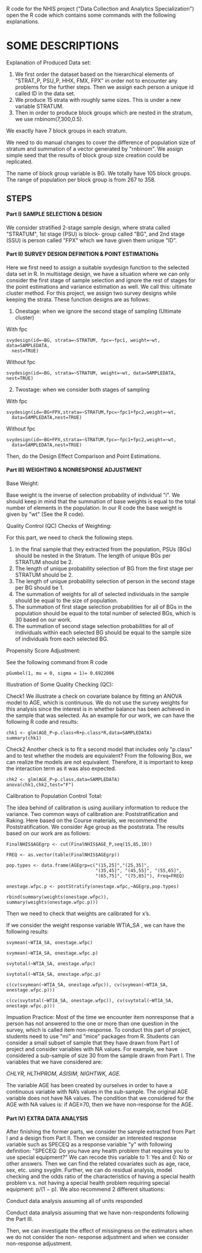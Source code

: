 R code for the NHIS project ("Data Collection and Analytics Specialization")
open the R code which contains some commands with the following explanations.


# SOME DESCRIPTIONS


Explanation of Produced Data set:
1. We first order the dataset based on the hierarchical elements of "STRAT_P, PSU_P, HHX, FMX, FPX" in
order not to encounter any problems for the further steps. Then we assign each person a unique id called
ID in the data set.
2. We produce 15 strata with roughly same sizes. This is under a new variable STRATUM.
3. Then in order to produce block groups which are nested in the stratum, we use rnbinom(7,300,0.5).

We exactly have 7 block groups in each stratum.

We need to do manual changes to cover the difference of population size of stratum and
summation of a vector generated by "rnbinom". We assign simple seed that the results of block
group size creation could be replicated.

The name of block group variable is BG. We totally have 105 block groups.
The range of population per block group is from 267 to 358. 


## STEPS

#### Part I) SAMPLE SELECTION & DESIGN

We consider stratified 2-stage sample design, where strata called "STRATUM", 1st stage (PSU) is block-
group called "BG", and 2nd stage (SSU) is person called "FPX" which we have given them unique "ID".

#### Part II) SURVEY DESIGN DEFINITION & POINT ESTIMATIONs

Here we first need to assign a suitable svydesign function to the selected data set in R. In multistage
design, we have a situation where we can only consider the first stage of sample selection and ignore the
rest of stages for the point estimations and variance estimation as well. We call this: ultimate cluster
method. For this project, we assign two survey designs while keeping the strata. These function designs
are as follows:

1. Onestage: when we ignore the second stage of sampling (Ultimate cluster)

With fpc
```
svydesign(id=~BG, strata=~STRATUM, fpc=~fpc1, weight=~wt, data=SAMPLEDATA,
  nest=TRUE)
```
Without fpc
```
svydesign(id=~BG, strata=~STRATUM, weight=~wt, data=SAMPLEDATA, nest=TRUE)
```
2. Twostage: when we consider both stages of sampling

With fpc
```
svydesign(id=~BG+FPX,strata=~STRATUM,fpc=~fpc1+fpc2,weight=~wt,
  data=SAMPLEDATA,nest=TRUE)
```
Without fpc
```
svydesign(id=~BG+FPX,strata=~STRATUM,fpc=~fpc1+fpc2,weight=~wt,
  data=SAMPLEDATA,nest=TRUE)
```  
Then, do the Design Effect Comparison and Point Estimations.  

#### Part III) WEIGHTING & NONRESPONSE ADJUSTMENT

Base Weight:

Base weight is the inverse of selection probability of individual "i". We should keep in mind that the
summation of base weights is equal to the total number of elements in the population.
In our R code the base weight is given by "wt" (See the R code).

Quality Control (QC) Checks of Weighting:

For this part, we need to check the following steps.

1. In the final sample that they extracted from the population, PSUs (BGs) should be nested in the Stratum.
The length of unique BGs per STRATUM should be 2.
2. The length of unique probability selection of BG from the first stage per STRATUM should be 2.
3. The length of unique probability selection of person in the second stage per BG should be 1.
4. The summation of weights for all of selected individuals in the sample should be equal to the size of
population.
5. The summation of first stage selection probabilities for all of BGs in the population should be equal to
the total number of selected BGs, which is 30 based on our work.
6. The summation of second stage selection probabilities for all of individuals within each selected BG
should be equal to the sample size of individuals from each selected BG.

Propensity Score Adjustment:

See the following command from R code
```
pGumbel(1, mu = 0, sigma = 1)= 0.6922006
```
Illustration of Some Quality Checking (QC):

Check1
We illustrate a check on covariate balance by fitting an ANOVA model to AGE, which is continuous. We do
not use the survey weights for this analysis since the interest is in whether balance has been achieved in
the sample that was selected. As an example for our work, we can have the following R code and results:
```
chk1 <- glm(AGE_P~p.class+R+p.class*R,data=SAMPLEDATA)
summary(chk1)
```
Check2
Another check is to fit a second model that includes only "p.class" and to test whether the models are
equivalent? From the following Box, we can realize the models are not equivalent. Therefore, it is
important to keep the interaction term as it was also expected.
```
chk2 <- glm(AGE_P~p.class,data=SAMPLEDATA)
anova(chk1,chk2,test="F")
```

Calibration to Population Control Total:

The idea behind of calibration is using auxiliary information to reduce the variance. Two common ways of
calibration are: Poststratification and Raking. Here based on the Course materials, we recommend the
Poststratification. We consider Age group as the poststrata. The results based on our work are as follows:
```
FinalNHIS$AGEgrp <- cut(FinalNHIS$AGE_P,seq(15,85,10))

FREQ <- as.vector(table(FinalNHIS$AGEgrp))

pop.types <- data.frame(AGEgrp=c("(15,25]","(25,35]",
                                 "(35,45]", "(45,55]", "(55,65]",
                                 "(65,75]", "(75,85]"), Freq=FREQ)
                                   
onestage.wfpc.p <- postStratify(onestage.wfpc,~AGEgrp,pop.types)

rbind(summary(weights(onestage.wfpc)), summary(weights(onestage.wfpc.p)))
```
Then we need to check that weights are calibrated for x’s.

If we consider the weight response variable WTIA_SA , we can have the following results:
```
svymean(~WTIA_SA, onestage.wfpc)

svymean(~WTIA_SA, onestage.wfpc.p)

svytotal(~WTIA_SA, onestage.wfpc)

svytotal(~WTIA_SA, onestage.wfpc.p)

c(cv(svymean(~WTIA_SA, onestage.wfpc)), cv(svymean(~WTIA_SA, onestage.wfpc.p)))

c(cv(svytotal(~WTIA_SA, onestage.wfpc)), cv(svytotal(~WTIA_SA, onestage.wfpc.p)))
```

Impuation Practice:
Most of the time we encounter item nonresponse that a person has not answered to the one or more
than one question in the survey, which is called item non-response. To conduct this part of project,
students need to use "mi" and "mice" packages from R.
Students can consider a small subset of sample that they have drawn from Part I of project and consider
variables with NA values. For example, we have considered a sub-sample of size 30 from the sample drawn
from Part I. The variables that we have considered are:

*CHLYR, HLTHPROM, ASISIM, NIGHTWK, AGE.*

The variable AGE has been created by ourselves in order to have a continuous variable with NA’s values
in the sub-sample. The original AGE variable does not have NA values. The condition that we considered
for the AGE with NA values is: if AGE≥70, then we have non-response for the AGE.


#### Part IV) EXTRA DATA ANALYSIS

After finishing the former parts, we consider the sample extracted from Part I
and a design from Part II. Then we consider an interested
response variable such as SPECEQ as a response variable "y" with following definition:
"SPECEQ: Do you have any health problem that requires you to use special equipment?"
We can recode this variable to 1: Yes and 0: No or other answers.
Then we can find the related covariates such as age, race, sex, etc. using svyglm. Further, we can do
residual analysis, model checking and the odds ratio of the characteristics of having a special health
problem v.s. not having a special health problem requiring special equipment: p/(1 − p).
We also recommend 2 different situations:

Conduct data analysis assuming all of units responded

Conduct data analysis assuming that we have non-respondents following the Part III.

Then, we can investigate the effect of missingness on the estimators when we do not consider the non-
response adjustment and when we consider non-response adjustment.
